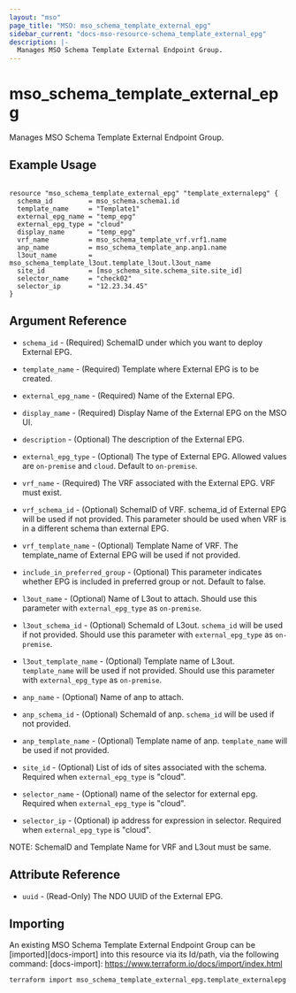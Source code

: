 ```yaml
---
layout: "mso"
page_title: "MSO: mso_schema_template_external_epg"
sidebar_current: "docs-mso-resource-schema_template_external_epg"
description: |-
  Manages MSO Schema Template External Endpoint Group.
---
```


# mso_schema_template_external_epg #

Manages MSO Schema Template External Endpoint Group.

## Example Usage ##

```hcl

resource "mso_schema_template_external_epg" "template_externalepg" {
  schema_id         = mso_schema.schema1.id
  template_name     = "Template1"
  external_epg_name = "temp_epg"
  external_epg_type = "cloud"
  display_name      = "temp_epg"
  vrf_name          = mso_schema_template_vrf.vrf1.name
  anp_name          = mso_schema_template_anp.anp1.name
  l3out_name        = mso_schema_template_l3out.template_l3out.l3out_name
  site_id           = [mso_schema_site.schema_site.site_id]
  selector_name     = "check02"
  selector_ip       = "12.23.34.45"
}

```

## Argument Reference ##

* `schema_id` - (Required) SchemaID under which you want to deploy External EPG.
* `template_name` - (Required) Template where External EPG is to be created.
* `external_epg_name` - (Required) Name of the External EPG.
* `display_name` - (Required) Display Name of the External EPG on the MSO UI.
* `description` - (Optional) The description of the External EPG.
* `external_epg_type` - (Optional) The type of External EPG. Allowed values are `on-premise` and `cloud`. Default to `on-premise`.
* `vrf_name` - (Required) The VRF associated with the External EPG. VRF must exist.
* `vrf_schema_id` - (Optional) SchemaID of VRF. schema_id of External EPG will be used if not provided. This parameter should be used when VRF is in a different schema than external EPG.
* `vrf_template_name` - (Optional) Template Name of VRF. The template_name of External EPG will be used if not provided.
* `include_in_preferred_group` - (Optional) This parameter indicates whether EPG is included in preferred group or not. Default to false.
* `l3out_name` - (Optional) Name of L3out to attach. Should use this parameter with `external_epg_type` as `on-premise`.
* `l3out_schema_id` - (Optional) SchemaId of L3out. `schema_id` will be used if not provided. Should use this parameter with `external_epg_type` as `on-premise`.
* `l3out_template_name` - (Optional) Template name of L3out. `template_name` will be used if not provided. Should use this parameter with `external_epg_type` as `on-premise`.
* `anp_name` - (Optional) Name of anp to attach.
* `anp_schema_id` - (Optional) SchemaId of anp. `schema_id` will be used if not provided.
* `anp_template_name` - (Optional) Template name of anp. `template_name` will be used if not provided.

* `site_id` - (Optional) List of ids of sites associated with the schema. Required when `external_epg_type` is "cloud".
* `selector_name` - (Optional) name of the selector for external epg. Required when `external_epg_type` is "cloud".
* `selector_ip` - (Optional) ip address for expression in selector. Required when `external_epg_type` is "cloud".

NOTE: SchemaID and Template Name for VRF and L3out must be same.


## Attribute Reference ##

* `uuid` - (Read-Only) The NDO UUID of the External EPG.

## Importing ##

An existing MSO Schema Template External Endpoint Group can be [imported][docs-import] into this resource via its Id/path, via the following command: [docs-import]: <https://www.terraform.io/docs/import/index.html>

```bash
terraform import mso_schema_template_external_epg.template_externalepg {schema_id}/template/{template_name}/externalEPG/{external_epg_name}
```